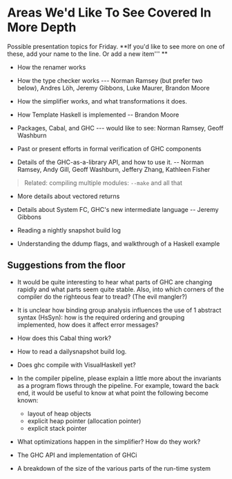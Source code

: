 # Areas We'd Like To See Covered In More Depth


Possible presentation topics for Friday.  **If you'd like to see more on one of these, add your name to the line.  Or add a new item'''
**

- How the renamer works

- How the type checker works --- Norman Ramsey (but prefer two below), Andres Löh, Jeremy Gibbons, Luke Maurer, Brandon Moore

- How the simplifier works, and what transformations it does.

- How Template Haskell is implemented -- Brandon Moore

- Packages, Cabal, and GHC --- would like to see: Norman Ramsey, Geoff Washburn

- Past or present efforts in formal verification of GHC components

- Details of the GHC-as-a-library API, and how to use it. -- Norman Ramsey, Andy Gill, Geoff Washburn, Jeffery Zhang, Kathleen Fisher

>
> Related: compiling multiple modules: `--make` and all that

- More details about vectored returns

- Details about System FC, GHC's new intermediate language -- Jeremy Gibbons

- Reading a nightly snapshot build log

- Understanding the ddump flags, and walkthrough of a Haskell example

## Suggestions from the floor

- It would be quite interesting to hear what parts of GHC are changing rapidly and what parts seem quite stable.  Also, into which corners of the compiler do the righteous fear to tread?  (The evil mangler?)
- It is unclear how binding group analysis influences the use of 1 abstract syntax (HsSyn): how is the required ordering and grouping implemented, how does it affect error messages? 
- How does this Cabal thing work?
- How to read a dailysnapshot build log.
- Does ghc compile with VisualHaskell yet?
- In the compiler pipeline, please explain a little more about the invariants as a program flows through the pipeline.  For example, toward the back end, it would be useful to know at what point the following become known:

  - layout of heap objects
  - explicit heap pointer (allocation pointer)
  - explicit stack pointer
- What optimizations happen in the simplifier? How do they work?
- The GHC API and implementation of GHCi
- A breakdown of the size of the various parts of the run-time system
